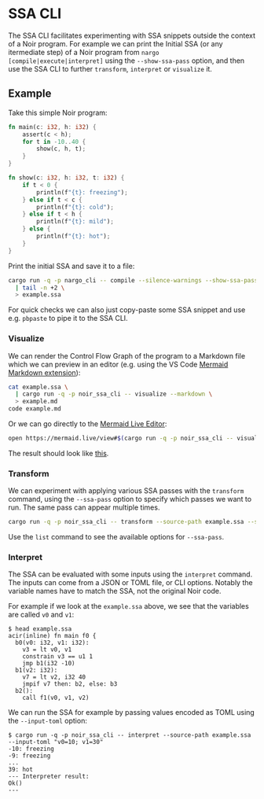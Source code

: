 # SSA CLI

The SSA CLI facilitates experimenting with SSA snippets outside the context of a Noir program. For example we can print the Initial SSA (or any itermediate step) of a Noir program from `nargo [compile|execute|interpret]` using the `--show-ssa-pass` option, and then use the SSA CLI to further `transform`, `interpret` or `visualize` it.


## Example

Take this simple Noir program:

```rust
fn main(c: i32, h: i32) {
    assert(c < h);
    for t in -10..40 {
        show(c, h, t);
    }
}

fn show(c: i32, h: i32, t: i32) {
    if t < 0 {
        println(f"{t}: freezing");
    } else if t < c {
        println(f"{t}: cold");
    } else if t < h {
        println(f"{t}: mild");
    } else {
        println(f"{t}: hot");
    }
}
```

Print the initial SSA and save it to a file:
```bash
cargo run -q -p nargo_cli -- compile --silence-warnings --show-ssa-pass Initial \
  | tail -n +2 \
  > example.ssa
```

For quick checks we can also just copy-paste some SSA snippet and use e.g. `pbpaste` to pipe it to the SSA CLI.

### Visualize

We can render the Control Flow Graph of the program to a Markdown file which we can preview in an editor (e.g. using the VS Code [Mermaid Markdown extension](https://marketplace.visualstudio.com/items?itemName=bierner.markdown-mermaid)):

```bash
cat example.ssa \
  | cargo run -q -p noir_ssa_cli -- visualize --markdown \
  > example.md
code example.md
```

Or we can go directly to the [Mermaid Live Editor](https:://mermaid.live):

```bash
open https://mermaid.live/view#$(cargo run -q -p noir_ssa_cli -- visualize --source-path example.ssa --url-encode)
```

The result should look like [this](https://mermaid.live/view#pako:eNqNlN2ymjAUhV-FyZXOeJj8kQAXvWj7CL2qdDooUZyjwYkwp63ju3cbAZMoZ2S8CGt9e0nI3pzRuqkUytFm33ys69K00Y-vhY7gOnWrrSmPdbTB0fJQ7jQsft2s67XB8QrPZis8nwdi9Pb2xa6IbxCgSUiTkaZTBvMNNoMcNg-DKKj0QQyfRemq0OH-SLQ81c0HLNz9kWf7I-P-iL8_z6C-8fhoZHw0WPEpI_GNBGKSMCYZaTllpL6RQkwaxqQjnfmGBFqGtJyiM6CzkM5GWvgGB5qHNJ-iBdAipMVIM994bDYy9tQjHfTU0y6h0fJodrrdwyBQt1GobRTbKZ_VM6eeufXstXru1HO3nr9Wn_T1vzu9bvSpNTDSqgLdzUpeyxITWcLNEq9lyYks6WbJz7L6SY9je7i9dmvqm8bvmhw0dtf4E40MWj_L9pQHrR81e3KD1nerPY1BgwFGC7Q1uwrlrenUAh2UgU8p3KLzlS9QW6uDKlAOy6o07wUq9AVqjqX-2TSHocw03bZG-abcn-CuO1Zlq77vSniDdwReiDLfmk63KCfMRqD8jP6gnCU8ZiTNBPwol3yB_gKCs5iljHNKGMkwSdhlgf7Z_8RxiomgLOOYC3llLv8BmsiLzg).

### Transform

We can experiment with applying various SSA passes with the `transform` command, using the `--ssa-pass` option to specify which passes we want to run. The same pass can appear multiple times.

```bash
cargo run -q -p noir_ssa_cli -- transform --source-path example.ssa --ssa-pass Unrolling
```

Use the `list` command to see the available options for `--ssa-pass`.

### Interpret

The SSA can be evaluated with some inputs using the `interpret` command. The inputs can come from a JSON or TOML file, or CLI options. Notably the variable names have to match the SSA, not the original Noir code.

For example if we look at the `example.ssa` above, we see that the variables are called `v0` and `v1`:

```console
$ head example.ssa
acir(inline) fn main f0 {
  b0(v0: i32, v1: i32):
    v3 = lt v0, v1
    constrain v3 == u1 1
    jmp b1(i32 -10)
  b1(v2: i32):
    v7 = lt v2, i32 40
    jmpif v7 then: b2, else: b3
  b2():
    call f1(v0, v1, v2)
```

We can run the SSA for example by passing values encoded as TOML using the `--input-toml` option:

```console
$ cargo run -q -p noir_ssa_cli -- interpret --source-path example.ssa --input-toml "v0=10; v1=30"
-10: freezing
-9: freezing
...
39: hot
--- Interpreter result:
Ok()
---
```